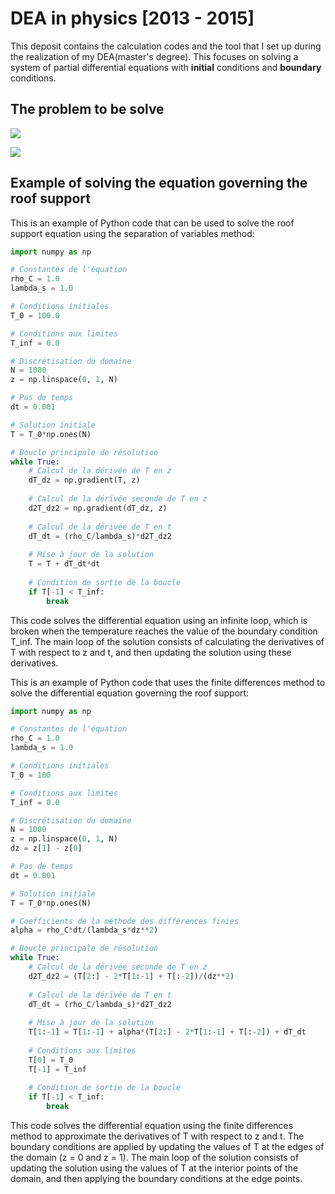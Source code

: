 # DEA in physics [2013 - 2015]
This deposit contains the calculation codes and the tool that I set up during the realization of my DEA(master's degree).
This focuses on solving a system of partial differential equations with **initial** conditions and **boundary** conditions.
## The problem to be solve
<img
  src="https://latex.codecogs.com/svg.image?(\rho&space;C)_{s}\frac{\partial&space;T_{s}(z,t)}{\partial&space;t}&space;=&space;\lambda&space;_{s}\frac{\partial&space;^{2}T_{s}(z,t)}{\partial&space;^{2}x^{2}}"
/>

<img
  src="https://latex.codecogs.com/svg.image?\left\{\begin{matrix}(\rho&space;C)_{g}(\omega&space;,t)\frac{\partial&space;T(z,t)}{\partial&space;t}&space;=&space;\frac{\partial}{\partial&space;z}\left&space;[&space;(\lambda&space;_{g}(\omega&space;,t)&plus;\wedge&space;D_{VT})\frac{\partial&space;T(z,t)}{\partial&space;z}&space;&plus;&space;D_{vw}(\omega&space;,t)\frac{\partial&space;\omega&space;(z,t)}{\partial&space;t}&space;\right&space;]&space;&&space;&space;\\\frac{\partial&space;\omega&space;(z,t)}{\partial&space;t}&space;=&space;\frac{\partial&space;}{\partial&space;z}\left&space;[&space;D_{w}(\omega&space;,t)\frac{\partial&space;\omega(z,t)&space;}{\partial&space;z}&space;&plus;&space;D_{T}(\omega&space;,t)\frac{\partial&space;T(z,t)}{\partial&space;z}&space;\right&space;]-\frac{\partial&space;K(z,t)}{\partial&space;z}&space;&plus;&space;\varphi&space;(z,t)\end{matrix}\right."
/>

## Example of solving the equation governing the roof support
This is an example of Python code that can be used to solve the roof support equation using the separation of variables method:
```python
import numpy as np

# Constantes de l'équation
rho_C = 1.0
lambda_s = 1.0

# Conditions initiales
T_0 = 100.0

# Conditions aux limites
T_inf = 0.0

# Discrétisation du domaine
N = 1000
z = np.linspace(0, 1, N)

# Pas de temps
dt = 0.001

# Solution initiale
T = T_0*np.ones(N)

# Boucle principale de résolution
while True:
    # Calcul de la dérivée de T en z
    dT_dz = np.gradient(T, z)
    
    # Calcul de la dérivée seconde de T en z
    d2T_dz2 = np.gradient(dT_dz, z)
    
    # Calcul de la dérivée de T en t
    dT_dt = (rho_C/lambda_s)*d2T_dz2
    
    # Mise à jour de la solution
    T = T + dT_dt*dt
    
    # Condition de sortie de la boucle
    if T[-1] < T_inf:
        break
```
This code solves the differential equation using an infinite loop, which is broken when the temperature reaches the value of the boundary condition T_inf. The main loop of the solution consists of calculating the derivatives of T with respect to z and t, and then updating the solution using these derivatives.

This is an example of Python code that uses the finite differences method to solve the differential equation governing the roof support:
```python
import numpy as np

# Constantes de l'équation
rho_C = 1.0
lambda_s = 1.0

# Conditions initiales
T_0 = 100

# Conditions aux limites
T_inf = 0.0

# Discrétisation du domaine
N = 1000
z = np.linspace(0, 1, N)
dz = z[1] - z[0]

# Pas de temps
dt = 0.001

# Solution initiale
T = T_0*np.ones(N)

# Coefficients de la méthode des différences finies
alpha = rho_C*dt/(lambda_s*dz**2)

# Boucle principale de résolution
while True:
    # Calcul de la dérivée seconde de T en z
    d2T_dz2 = (T[2:] - 2*T[1:-1] + T[:-2])/(dz**2)
    
    # Calcul de la dérivée de T en t
    dT_dt = (rho_C/lambda_s)*d2T_dz2
    
    # Mise à jour de la solution
    T[1:-1] = T[1:-1] + alpha*(T[2:] - 2*T[1:-1] + T[:-2]) + dT_dt
    
    # Conditions aux limites
    T[0] = T_0
    T[-1] = T_inf
    
    # Condition de sortie de la boucle
    if T[-1] < T_inf:
        break
```
This code solves the differential equation using the finite differences method to approximate the derivatives of T with respect to z and t. The boundary conditions are applied by updating the values of T at the edges of the domain (z = 0 and z = 1). The main loop of the solution consists of updating the solution using the values of T at the interior points of the domain, and then applying the boundary conditions at the edge points.
